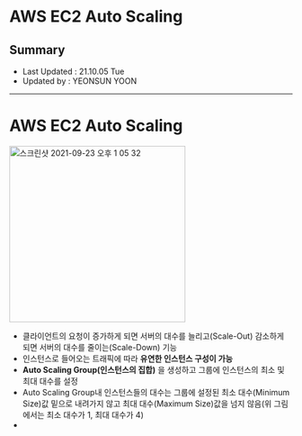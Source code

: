 AWS EC2 Auto Scaling 
====================================
## Summary
- Last Updated : 21.10.05 Tue   
- Updated by : YEONSUN YOON
-----------------------------------

# AWS EC2 Auto Scaling
   
<img width="313" alt="스크린샷 2021-09-23 오후 1 05 32" src="https://user-images.githubusercontent.com/57285121/134453158-68a1ba22-a90e-4f70-9f5b-3b1ba696bc44.png">
   
- 클라이언트의 요청이 증가하게 되면 서버의 대수를 늘리고(Scale-Out) 감소하게 되면 서버의 대수를 줄이는(Scale-Down) 기능
- 인스턴스로 들어오는 트래픽에 따라 **유연한 인스턴스 구성이 가능**
- **Auto Scaling Group(인스턴스의 집합)** 을 생성하고 그룹에 인스턴스의 최소 및 최대 대수를 설정
- Auto Scaling Group내 인스턴스들의 대수는 그룹에 설정된 최소 대수(Minimum Size)값 밑으로 내려가지 않고 최대 대수(Maximum Size)값을 넘지 않음(위 그림에서는 최소 대수가 1, 최대 대수가 4)
- 
